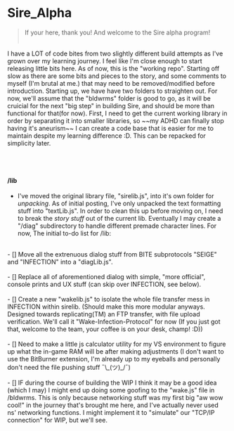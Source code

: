 # Sire_Alpha
> If your here, thank you! And welcome to the Sire alpha program!<br/><br/>

<p> I have a LOT of code bites from two slightly different build attempts as I've grown over my learning journey. I feel like I'm close enough to start releasing little bits here. As of now, this is the "working repo". Starting off slow as there are some bits and pieces to the story, and some comments to myself (I'm brutal at me.) that may need to be removed/modified before introduction. Starting up, we have have two folders to straighten out. For now, we'll assume that the "bldwrms" folder is good to go, as it will be cruicial for the next "big step" in building Sire, and should be more than functional for that(for now). First, I need to get the current working library in order by separating it into smaller libraries, so ~~my ADHD can finally stop having it's aneurism~~ I can create a code base that is easier for me to maintain despite my learning difference :D. This can be repacked for simplicity later.</p><br/>
<br/>

#### /lib
- I've moved the original library file, "sirelib.js", into it's own folder for *unpacking*. As of initial posting, I've only unpacked the text formatting stuff into "textLib.js". In order to clean this up before moving on, I need to break the *story stuff* out of the current lib. Eventually I may create a "/diag" subdirectory to handle different premade character lines. For now, The initial to-do list for /lib:<br/>
<br/>
    - [] Move all the extrenuous dialog stuff from BITE subprotocols "SEIGE" and "INFECTION" into a "diagLib.js".<br/> <br/>
    - [] Replace all of aforementioned dialog with simple, "more official", console prints and UX stuff (can skip over INFECTION, see below). <br/><br/>
    - [] Create a new "wakelib.js" to isolate the whole file transfer mess in INFECTION within sirelib. (Should make this more modular anyways. Designed towards replicating(TM) an FTP transfer, with file upload verification. We'll call it "Wake-Infection-Protocol" for now (If you just got that, welcome to the team, your coffee is on your desk, champ! :D))<br/><br/>
    - [] Need to make a little js calculator utility for my VS environment to figure up what the in-game RAM will be after making adjustments (I don't want to use the BitBurner extension, I'm already up to my eyeballs and personally don't need the file pushing stuff ¯\_(ツ)_/¯)<br/><br/>
    - [] IF during the course of building the WIP I think it may be a good idea (which I may) I might end up doing some goofing to the "wake.js" file in /bldwrms. This is only because networking stuff was my first big "aw wow cool!" in the journey that's brought me here, and I've actually never used ns' networking functions. I might implement it to "simulate" our "TCP/IP connection" for WIP, but we'll see.<br/><br/>